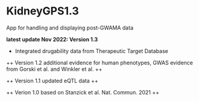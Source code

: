 # KidneyGPS1.3
App for handling and displaying post-GWAMA data 



**latest update Nov 2022: Version 1.3**

  - Integrated drugability data from Therapeutic Target Database

++ Version 1.2 additional evidence for human phenotypes, GWAS evidence from Gorski et al. and Winkler et al. ++

++ Version 1.1 updated eQTL data ++

++ Verion 1.0 based on Stanzick et al. Nat. Commun. 2021 ++
